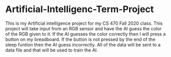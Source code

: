 # Artificial-Intelligenc-Term-Project
This is my Artificial intelligence project for my CS 470 Fall 2020 class.
This project will take input from an RGB sensor and have the AI guess the color of the RGB given to it.
If the AI guesses the color correctly then I will press a button on my breadboard.
If the button is not pressed by the end of the sleep funtion then the AI guess incorrectly.
All of the data will be sent to a data file and that will be used to train the AI.
